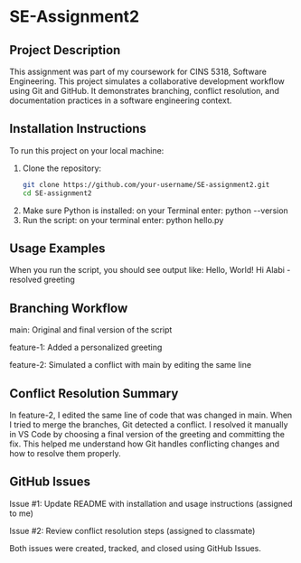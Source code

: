 # SE-Assignment2

## Project Description
This assignment was part of my coursework for CINS 5318, Software Engineering. This project simulates a collaborative development workflow using Git and GitHub. It demonstrates branching, conflict resolution, and documentation practices in a software engineering context.

## Installation Instructions

To run this project on your local machine:
1. Clone the repository:
   ```bash
   git clone https://github.com/your-username/SE-assignment2.git
   cd SE-assignment2
2. Make sure Python is installed:
  on your Terminal enter:
  python --version
3. Run the script:
   on your terminal enter:
   python hello.py

 ## Usage Examples
 When you run the script, you should see output like:
 Hello, World!
 Hi Alabi - resolved greeting

## Branching Workflow
main: Original and final version of the script

feature-1: Added a personalized greeting

feature-2: Simulated a conflict with main by editing the same line

## Conflict Resolution Summary
In feature-2, I edited the same line of code that was changed in main. When I tried to merge the branches, Git detected a conflict. I resolved it manually in VS Code by choosing a final version of the greeting and committing the fix. This helped me understand how Git handles conflicting changes and how to resolve them properly.

## GitHub Issues
Issue #1: Update README with installation and usage instructions (assigned to me)

Issue #2: Review conflict resolution steps (assigned to classmate)

Both issues were created, tracked, and closed using GitHub Issues.
